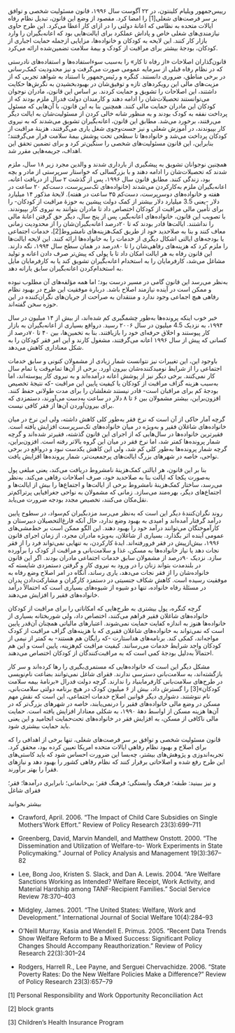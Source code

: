   رییس‌جمهور ویلیام کلینتون، در ۲۲ آگوست سال ۱۹۹۶، قانون مسئولیت شخصی و توافق بر سر فرصت‌های شغلی[1] را امضا کرد. مقصود از وضع این قانون، تبدیل نظام رفاه ایالات متحده به نظامی که اعانۀ دولتی را در ازای کار اعطا می‌کرد. این طرح حاوی نیازمندی‌های شغلی خاص و پاداش عملکرد برای ایالت‌هایی بود که اعانه‌بگیران را وارد بازار کار کنند. این لایحه به کودکان و خانواده‌ها، مزایایی ازجمله حمایت اجباری از کودکان، بودجۀ بیشتر برای مراقبت از کودک و بیمۀ سلامت تضمین‌شده ارائه‌ می‌کرد.

قانون‌گذاران اصلاحات «از رفاه تا کار» را به‌سبب سوءاستفاده‌ها و استفاده‌های نادرستی که در نظام رفاه قبلی از سرمایه عمومی صورت می‌گرفت و نیز محدودیت کمک‌رسانی در برخی مناطق، ضروری ‌دانستند. کنگره و رئیس‌جمهور با استناد به شواهد تجربی که از مزیت‌های مالی این رویکردهای تازه و توفیق‌شان در بهبودبخشیدن به نگر‌ش‌ها حکایت داشتند، این اصلاحات را تشویق و حمایت کردند. بر اساس این قانون، مادران نوجوان می‌توانستند تحصیلات‌شان را ادامه دهند و کارمندان دولت فدرال ملزم بودند که از کودکان این مادران حمایت مالی کنند. همچنین بنا به این قانون، با آن‌هایی که مسئول پرداخت نفقه به کودک بودند و به منظور شانه خالی کردن از مسئولیت‌شان به ایالت دیگر می‌رفتند، برخورد می‌شد. مطابق این قانون، اعانه‌بگیران تشویق می‌شدند که به نیروی کار بپیوندند، در آموزش شغلی و نیز جست‌وجوی شغل یاری می‌گرفتند، هزینۀ مراقبت از کودکان پرداخت می‌شد و خانواده‌ها تا سطحی تحت پوشش بیمۀ سلامت قرار می‌گرفتند؛ بنابراین، این قانون مسئولیت‌های شخصی را سنگین‌تر کرد و برای تضمین تحقق این اهداف، جریمه‌هایی مقرر شد.

 همچنین نوجوانان تشویق به پیشگیری از بارداری شدند و والدین مجرد زیر ۱۸ سال، ملزم شدند که تحصیلات‌شان را ادامه دهند و با بزرگسالی که خواستار سرپرستی از مادر و بچه بود، زندگی کنند. مطابق قانون سال ۱۹۹۶، پس از گذشت ۲ سال از دریافت اعانه، اعانه‌بگیران ملزم به‌کارکردن می‌شدند (خانواده‌های تک‌سرپرست، دست‌کم ۲۰ ساعت در هفته و خانواده‌های دوسرپرست، دست‌کم ۳۵ ساعت در هفته). لایحۀ مذکور ۱۴ میلیارد دلار -یعنی 3.5 میلیارد دلار بیشتر از کمک دولت پیشین به حوزۀ مراقبت از کودکان- را برای تأمین مالی مراقبت از کودکان اختصاص داد تا مادران بتوانند به نیروی کار بپیوندند. با تصویب این قانون، خانواده‌های اعانه‌بگیر، پس از پنج سال، دیگر حق گرفتن اعانۀ مالی را نداشتند. ایالت‌ها قادر بودند که تا ۲۰درصد اعانه‌بگیران‌شان را از محدودیت زمانی معاف کنند و بنا به صلاحدید خود از طریق کمک‌هزینه‌های نامشروط[2]، خدمات اجتماعی یا بودجه‌های ایالتی اشکال دیگری از خدمات را به خانواده‌ها ارائه کنند. این لایحه ایالت‌ها را ملزم کرد که هزینه‌های رفاهی‌شان را تا ۸۰درصد در همان سطح سال ۱۹۹۴، نگه دارند. این قانون رفاه به هر ایالت امکان داد تا با پولی که پیش‌تر صرف دادن اعانه و تولید مشاغل می‌شد، کارفرمایان را به استخدام اعانه‌بگیران تشویق کند یا به کارفرمایان مایل به استخدام‌کردن اعانه‌بگیران سابق یارانه دهد.

به‌نظر می‌رسد این قانون گامی در مسیر درست بود؛ اما همه مؤلفه‌های آن مطلوب نبوده‌ و ممکن است در آینده نیازمند اصلاح باشد. دربارة موفقیت این طرح در بهبود نظام رفاهی هیچ اجماعی وجود ندارد و منتقدان به صراحت از جریان‌های نگران‌کننده در این حوزه سخن گفته‌اند.

خبر خوب اینکه پرونده‌ها به‌طور چشمگیری کم شده‌اند، از بیش از ۱۴ میلیون در سال ۱۹۹۴، به نزدیک 4.5 میلیون در سال ۲۰۰۶ رسید. درواقع بسیاری از اعانه‌بگیران به بازار کار پیوستند و اخلاق حرفه‌ای خود را بازیافتند. بنا به تخمین‌ها، بین ۴۰ تا ۷۰درصد از کسانی که پیش از سال ۱۹۹۶ اعانه می‌گرفتند، مشغول کارند و این امر فقر کودکان را به شکل معناداری کاهش می‌دهد.

باوجود این، این تغییرات نیز نتوانست شمار زیادی از مشمولان کنونی و سابق خدمات اجتماعی را از شرایط نومیدکننده‌شان بیرون آورد. برخی از آن‌ها تمام‌وقت یا تمام سال کار نمی‌کنند. برخی دیگر نیز از پوشش اعانه درآمده‌اند و به نیروی کار پیوسته‌اند، اما به‌سبب هزینه گزاف مراقبت از کودکان یا کیفیت پایین این مراقبت -که نتیجۀ تخصیص بودجۀ کم برای مراقبان است- قادر نیستند شغلشان را برای مدت طولانی حفظ کنند. افزون‌براین، بیشتر مشمولان بین ۶ تا ۸ دلار در ساعت به‌دست می‌آورند، دستمزدی که برای بیرون‌آوردن آن‌ها از فقر کافی نیست.

گرچه آمار حاکی از آن است که نرخ فقر به‌طور کلی کاهش داشته، ولی این نرخ در میان خانواده‌های شاغلان فقیر و به‌ویژه در میان خانواده‌های تک‌سرپرست افزایش یافته است. فقیرترین خانواده‌ها در سال‌هایی که از اجرای این قانون گذشته، فقیرتر شده‌اند و گرچه شمار پرونده‌ها کمتر شد، اما نرخ فقر در میان این گروه بالاتر رفته است. افزون‌براین، گرچه شمار پرونده‌ها به‌طور کلی کم شد، ولی این کاهش یکدست نبود و درواقع در برخی نواحی، خاصه در شهرهای بزرگ ایالت‌های پرجمعیت‌تر، شمار پرونده‌ها افزایش یافت.

بنا بر این قانون، هر ایالتی کمک‌هزینۀ نامشروط دریافت می‌کند، یعنی مبلغی پول به‌صورت یکجا که ایالت بنا به صلاحدید خود، صرف اصلاحات رفاهی می‌کند. به‌نظر می‌رسد، ساختار کمک‌‌هزینۀ نامشروط برخی از ایالت‌ها و اجتماع‌ها را بیش از ایالت‌ها و اجتماع‌های دیگر، بهره‌مند می‌سازد. زمانی که مشمولان به نواحی جغرافیایی پرتراکم‌تر نقل‌مکان می‌کنند، تخصیص مجدد بودجه ضرورت می‌یابد.

روند نگران‌کنندۀ دیگر این است که به‌نظر می‌رسد مزدبگیران کم‌سواد، در سطوح پایین درآمد گرفتار آمده‌اند و امیدی به بهبود وضع ندارد، حال آنکه فارغ‌التحصیلان دبیرستان و کارآموختگان می‌توانند درآمد خود را بهبود دهند. این الگو ممکن است بر خط‌مشی‌های عمومی آینده اثر بگذارد. بسیاری از شاغلان، به‌ویژه مادران مجرد، از زمان اجرای قانون ۱۹۹۶، بیش‌ازپیش در فقر فرورفته‌اند. ایدۀ کارکردن، به تنهایی نمی‌تواند فرد را از فقر نجات دهد یا نیاز خانواده‌ها به مسکن، غذا و سلامت‌بانی و مراقبت از کودک را برآورده سازد. نزدیک ۹۰درصد از مشمولان سابق خدمات اجتماعی مادران بودند. اگر این قانون در بلندمدت بتواند زنان را در ورود به نیروی کار و گرفتن دستمزدی شایسته که خانواده‌شان را از فقر نجات می‌دهد، یاری رساند، آنگاه در امر اصلاح وضع رفاه به موفقیت رسیده است. کاهش شکاف جنسیتی در دستمزد کارگران و مشارکت‌دادن پدران در مسئلۀ رفاه خانواده، تنها دو شیوه از شیوه‌های بسیاری است که احتمالاً درآمد خانواده‌های فقیر را افزایش می‌دهند.

گرچه کنگره، پول بیشتری به طرح‌هایی که امکاناتی را برای مراقبت از کودکان خانواده‌های شاغلان فقیر فراهم می‌کنند، اختصاص داد، ولی شوربختانه بسیاری از خانواده‌ها هنوز به اندازه کفایت حمایت نمی‌شوند. اعتبارهای مالیاتی همچنان آن‌قدر پایین است که نمی‌تواند به خانواده‌های شاغلان فقیری که با هزینه‌های گزاف مراقبت از کودک مواجه‌اند، کمکی کند. برنامه‌های هداستارت -که رایگان هم هستند- به کمتر از نیمی از کودکان واجد شرایط خدمات‌ می‌رسانند. کیفیت مراقبت کم‌هزینه، پایین است و این هم احتمالاً به‌دلیل بودجۀ کمی‌ است که به مراقبت‌کنندگان از کودکان اختصاص می‌دهند.

 مشکل دیگر این است که خانواده‌هایی که مستمری‌بگیری را رها کرده‌اند و سر کار بازگشته‌اند، به سلامت‌بانی دسترسی ندارند. فقرای شاغل نمی‌توانند بضاعت نام‌نویسی در طرح‌های سلامت‌بانی کارفرمابنیاد را ندارند. گرچه دولت فدرال «برنامۀ بیمه سلامت کودکان»[3] را گسترش داد، بیش از ۶ میلیون کودک در هیچ برنامه دولتی سلامت‌بانی، نام ننوشتند. دشواری دیگر قوانین اصلاح خدمات اجتماعی، این است که نقش مهم مسکن در وضع مالی خانواده‌های فقیر را درنمی‌یابند، خاصه در شهرهای بزرگ‌تر که در آن‌ها هزینه مسکن از اواسط دهۀ ۱۹۹۰، به‌ شکلی معنادار افزایش یافته است. حمایت مالی ناکافی از مسکن، به افزایش فقر در خانواده‌های تحت‌حمایت انجامید و این یعنی باید حمایت بیشتری شود.

 قانون مسئولیت شخصی و توافق بر سر فرصت‌های شغلی، تنها برخی از اهدافی را که برای اصلاح و بهبود نظام رفاهی ایالات متحده امریکا تعیین کرده‌ بود، محقق کرد. تجربه‌اندوزی و پژوهش‌های بیشتر، چه‌بسا این ضرورت احساس شود که باید کاستی‌های این طرح رفع شده و اصلاحاتی برقرار کنند که نظام رفاهی کشور را بهبود دهد و نیازهای فقرا را بهتر برآورند.

و نیز ببینید: طبقه؛ فرهنگ وابستگی؛ فرهنگ فقر؛ بی‌خانمانی؛ نابرابری درآمدها؛ فقر؛ فقرای شاغل

بیشتر بخوانید

- Crawford, April. 2006. “The Impact of Child Care Subsidies on Single Mothers’Work Effort.” Review of Policy Research 23(3):699–711

- Greenberg, David, Marvin Mandell, and Matthew Onstott. 2000. “The Dissemination and Utilization of Welfare-to- Work Experiments in State Policymaking.” Journal of Policy Analysis and Management 19(3):367–82

- Lee, Bong Joo, Kristen S. Slack, and Dan A. Lewis. 2004. “Are Welfare Sanctions Working as Intended? Welfare Receipt, Work Activity, and Material Hardship among TANF-Recipient Families.” Social Service Review 78:370–403

- Midgley, James. 2001. “The United States: Welfare, Work and Development.” International Journal of Social Welfare 10(4):284–93

- O’Neill Murray, Kasia and Wendell E. Primus. 2005. “Recent Data Trends Show Welfare Reform to Be a Mixed Success: Significant Policy Changes Should Accompany Reauthorization.” Review of Policy Research 22(3):301–24

- Rodgers, Harrell R., Lee Payne, and Serguei Chervachidze. 2006. “State Poverty Rates: Do the New Welfare Policies Make a Difference?” Review of Policy Research 23(3):657–79

 

 [1] Personal Responsibility and Work Opportunity Reconciliation Act

 [2] block grants

 [3] Children’s Health Insurance Program

 

 

 

 